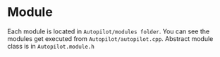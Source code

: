 # Module

Each module is located in `Autopilot/modules folder`. 
You can see the modules get executed from `Autopilot/autopilot.cpp`. 
Abstract module class is in `Autopilot.module.h`

